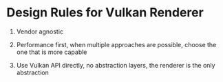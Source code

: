# Design Rules for Vulkan Renderer

1. Vendor agnostic

2. Performance first, when multiple approaches are possible, choose the one that is more capable

3. Use Vulkan API directly, no abstraction layers, the renderer is the only abstraction